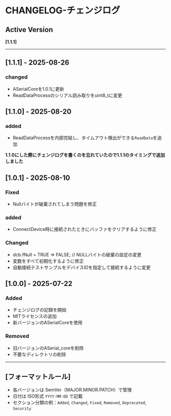 # CHANGELOG-チェンジログ

## Active Version
**[1.1.1]**

---
## [1.1.1] - 2025-08-26

### changed
- ASerialCoreを1.0.1に更新
- ReadDataProcessのシリアル読み取りをuint8_tに変更

## [1.1.0] - 2025-08-20

### added
- ReadDataProcessを内部完結し、タイムアウト検出ができる`ReadData`を追加

**1.1.0にした際にチェンジログを書くのを忘れていたので1.1.1のタイミングで追加しました**

## [1.0.1] - 2025-08-10

### Fixed
- Nullバイトが破棄されてしまう問題を修正

### added
- ConnectDevice時に接続されたときにバッファをクリアするように修正

### Changed
- dcb.fNull = TRUE => FALSE;    // NULLバイトの破棄の設定の変更
- 変数をすべて初期化するように修正
- 自動接続テストサンプルをデバイスIDを指定して接続するように変更

## [1.0.0] - 2025-07-22

### Added
- チェンジログの記録を開始
- MITライセンスの追加
- 新バージョンのASerialCoreを使用

### Removed
- 旧バージョンのASerial_coreを削除
- 不要なディレクトリの削除

---



## [フォーマットルール]

- 各バージョンは SemVer（MAJOR.MINOR.PATCH）で管理
- 日付は ISO形式 `YYYY-MM-DD` で記載
- セクション分類の例：`Added`, `Changed`, `Fixed`, `Removed`, `Deprecated`, `Security`
